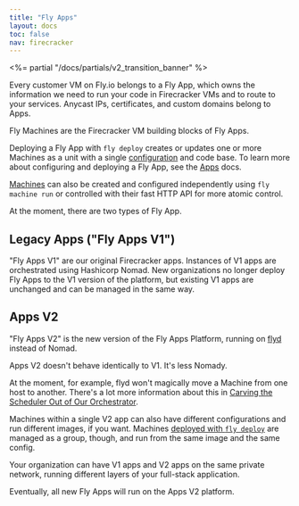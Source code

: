 ```yaml
---
title: "Fly Apps"
layout: docs
toc: false
nav: firecracker
---
```


<%= partial "/docs/partials/v2_transition_banner" %>

Every customer VM on Fly.io belongs to a Fly App, which owns the information we need to run your code in Firecracker VMs and to route to your services. Anycast IPs, certificates, and custom domains belong to Apps.

Fly Machines are the Firecracker VM building blocks of Fly Apps. 

Deploying a Fly App with `fly deploy` creates or updates one or more Machines as a unit with a single [configuration](/docs/reference/configuration/) and code base. To learn more about configuring and deploying a Fly App, see the [Apps](/docs/apps/) docs.

[Machines](/docs/reference/machines/) can also be created and configured independently using `fly machine run` or controlled with their fast HTTP API for more atomic control. 

At the moment, there are two types of Fly App. 

## Legacy Apps ("Fly Apps V1")

"Fly Apps V1" are our original Firecracker apps. Instances of V1 apps are orchestrated using Hashicorp Nomad. New organizations no longer deploy Fly Apps to the V1 version of the platform, but existing V1 apps are unchanged and can be managed in the same way.

## Apps V2

"Fly Apps V2" is the new version of the Fly Apps Platform, running on [flyd](https://fly.io/blog/carving-the-scheduler-out-of-our-orchestrator/) instead of Nomad.

Apps V2 doesn't behave identically to V1. It's less Nomady. 

At the moment, for example, flyd won't magically move a Machine from one host to another. There's a lot more information about this in [Carving the Scheduler Out of Our Orchestrator](/blog/carving-the-scheduler-out-of-our-orchestrator/).

Machines within a single V2 app can also have different configurations and run different images, if you want. Machines [deployed with `fly deploy`](/docs/apps/deploy/) are managed as a group, though, and run from the same image and the same config. 

Your organization can have V1 apps and V2 apps on the same private network, running different layers of your full-stack application.

Eventually, all new Fly Apps will run on the Apps V2 platform. 